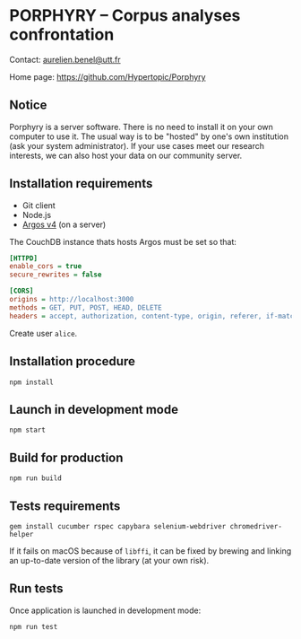 PORPHYRY – Corpus analyses confrontation
========================================

Contact: <aurelien.benel@utt.fr>

Home page: <https://github.com/Hypertopic/Porphyry>

Notice
------

Porphyry is a server software. There is no need to install it on your own computer to use it. The usual way is to be "hosted" by one's own institution (ask your system administrator). If your use cases meet our research interests, we can also host your data on our community server.

Installation requirements
-------------------------

* Git client
* Node.js
* [Argos v4](https://github.com/Hypertopic/Argos) (on a server)

The CouchDB instance thats hosts Argos must be set so that:

```ini
[HTTPD]
enable_cors = true
secure_rewrites = false

[CORS]
origins = http://localhost:3000
methods = GET, PUT, POST, HEAD, DELETE
headers = accept, authorization, content-type, origin, referer, if-match
```

Create user `alice`.

Installation procedure
----------------------

    npm install

Launch in development mode
--------------------------

    npm start

Build for production
--------------------

    npm run build

Tests requirements
------------------

    gem install cucumber rspec capybara selenium-webdriver chromedriver-helper

If it fails on macOS because of `libffi`, it can be fixed by brewing and linking an up-to-date version of the library (at your own risk).

Run tests
---------

Once application is launched in development mode:

    npm run test
